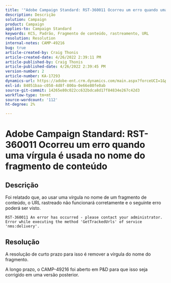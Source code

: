 ```yaml
---
title: '"Adobe Campaign Standard: RST-360011 Ocorreu um erro quando uma vírgula é usada no nome do fragmento de conteúdo'''
description: Descrição
solution: Campaign
product: Campaign
applies-to: Campaign Standard
keywords: KCS, Padrão, Fragmento de conteúdo, rastreamento, URL
resolution: Resolution
internal-notes: CAMP-49216
bug: true
article-created-by: Craig Thonis
article-created-date: 4/26/2022 2:39:11 PM
article-published-by: Craig Thonis
article-published-date: 4/26/2022 2:39:45 PM
version-number: 2
article-number: KA-17293
dynamics-url: https://adobe-ent.crm.dynamics.com/main.aspx?forceUCI=1&pagetype=entityrecord&etn=knowledgearticle&id=0a1c7ea2-6ec5-ec11-a7b6-0022480a10ee
exl-id: 84051baa-c058-4d8f-800a-0e66e80fe0ab
source-git-commit: 14265e80c022cc632bdca8d17f84834e267c42d3
workflow-type: tm+mt
source-wordcount: '112'
ht-degree: 2%

---
```


# Adobe Campaign Standard: RST-360011 Ocorreu um erro quando uma vírgula é usada no nome do fragmento de conteúdo

## Descrição

Foi relatado que, ao usar uma vírgula no nome de um fragmento de conteúdo, o URL rastreado não funcionará corretamente e o seguinte erro poderá ser visto.

```
RST-360011 An error has occurred - please contact your administrator.
Error while executing the method 'GetTrackedUrls' of service
'nms:delivery'.
```

## Resolução

A resolução de curto prazo para isso é remover a vírgula do nome do fragmento.

A longo prazo, o CAMP-49216 foi aberto em P&amp;D para que isso seja corrigido em uma versão posterior.
